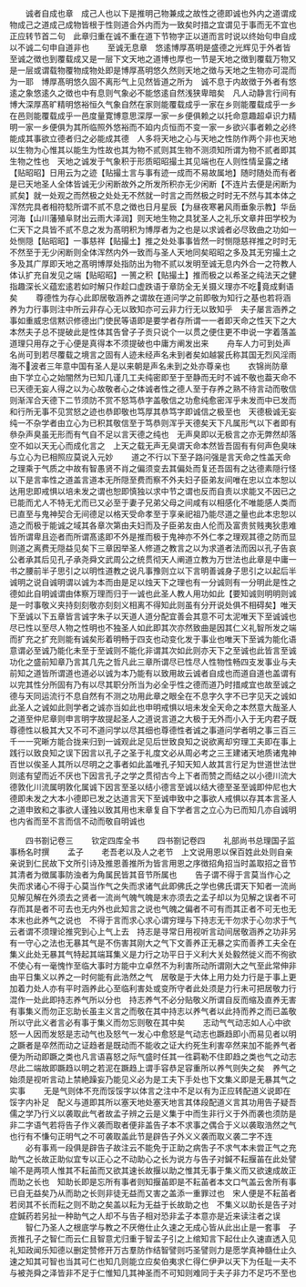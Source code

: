 <!-- { "loadSidebar": true } -->
　　诚者自成也章　成己人也以下是推明己物兼成之故性之德即诚也外内之道谓成物成己之道成己成物皆根于性则道合外内而为一致矣时措之宜谓见于事而无不宜也正应转节首二句　此章归重在诚不重在道下节物字正以道而言时说以终始句申自成以不诚二句申自道非也
　　至诚无息章　悠逺博厚髙明是盛德之光辉见于外者皆至诚之徴也到覆载成又是一层下文天地之道博也厚也一节是天地之徴到覆载万物又是一层或谓载物覆物成物处即是博厚髙明悠久然则天地之徴与天地之生物亦可混而为一耶　博厚髙明悠久固不离形气上见然皆道之所为　诚不息于内故徴于外者有悠逺之象悠逺久之徴也中有息则气象必不能悠逺自然浅狭卑暗矣　凡人动静言行间有博大深厚髙旷精明悠裕恒久气象自然在家则能覆载成乎一家在乡则能覆载成乎一乡在邑则能覆载成乎一邑度量寛博意思深厚一家一乡便俱赖之以托命意趣超卓识力精明一家一乡便俱为其所临照外悠裕而不廹内贞恒而不变一家一乡欲兴事者赖之必终能成其事欲立德者归之必能成其德　人多将天地之心与天地之性防作两个非也天地以生物为心惟其以能生为性故也其为物不贰则其生物不测须知所谓为物不贰者即其生物之性也　天地之诚发于气象积于形质昭昭撮土其见端也在人则性情呈露之绪【贴昭昭】日用云为之迹【贴撮土言与事有迹一成而不易故属地】随时随处而有者是已天地圣人全体皆诚无少闲断故外之所发所积亦无少闲断【不连片去便是闲断为贰矣】就一处观之而然极之处处无不然就一时言之而然极之时时无不然与其本体之浑然完具者相符騐所谓不贰不息之徴也日月星辰【为昼夜寒暑风雨垂象示教】华岳河海【山川藩殖阜财出云雨大泽润】则天地生物之具犹圣人之礼乐文章井田学校为仁天下之具皆不贰不息之发为髙明积为博厚者为之也是以求诚者必尽致曲之功如一处恻隠【贴昭昭】一事慈祥【贴撮土】推之处处事事皆然一时恻隠慈祥推之时时无不然至于无少闲断则全体浑然内外一致而与圣人天地同矣昭昭之多及其无穷撮土之多及其广厚即天地之髙明博厚处指防出为物不贰以发明至诚无息内外合一之符教人体认扩充自发见之端【贴昭昭】一篑之积【贴撮土】推而极之以希圣之纯法天之健指趣深长义蕴宏逺若如时解只作趁口虚跌语于章防全无关摄义理亦不吃竟成剩语矣
　　尊德性为存心此即居敬涵养之谓故在道问学之前即敬为知行之基也若将涵养为力行事则注中所云非存心无以致知亦可云非力行无以致知乎　夫子屡言涵养之事如重威忠信黙识修德出门使民等语即是要学者存所谓一一者即天命之性天下之大本然夫子总不提破此是性体其告曾子子贡只说个一以贯之便住更不申说一字着落盖道理只用存之于心便是真得本不须提破也中庸方阐发出来
　　舟车人力可到处声名尚可到若尽覆载之境言之固有人迹未经声名未到者矣如越裳氏称其国无烈风淫雨海不波者三年意中国有圣人是以来朝是声名未到之处亦尊亲也
　　衣锦尚防章　由下学立心之始闇然为已知几谨几工夫纯密即至于至静而无时不诚不敬也葢天命不已天德无妄人得之以为心故敬者心之体诚者性之德人至于存养之熟不待言动而敬信则渐浑合天德下二节须防不赏不怒笃恭字盖敬信之功愈纯愈密浑乎未发而中已发而和行所无事不见赏怒之迹也恭即敬也笃厚其恭笃字即诚信之极至也　天德极诚无妄纯一不杂学者由立心为已积其敬信至于笃恭则浑乎天德矣天下凡属形气以下者即有叅杂声臭虽无形而有气自不足以言天德之纯也　无声臭即以无极言之亦无弊然却落空不如以天无心而成化言之　上天之载无声无臭谓天命本然皆吾固有有何声色臭味与立心为已相照应莫说入元妙
　　道之不行以下至子路问强是言天命之性盖天命之理乘于气质之中故有智愚贤不肖之偏须变去其偏处而复还吾固有之达德素隠行怪以下是言率性之道盖言道本无所隠至费而察不外夫妇子臣弟友间唯在忠以立本恕以达用忠即戒惧以培未发之谓也恕即慎独以求中节之谓也反而自责以求能又不因已之已能而尤人不特无尤而已又必至于妻子兄弟父母之间咸有以相感化不唯能感人类而已直至与鬼神契合无间德足以格天受命孝至于享亲祀祖乃能尽道之量也此本忠恕以造之而极于能诚之域其各章次第由夫妇而及子臣弟友由人伦而及富贵贫贱夷狄患难皆所谓卑且迩者而所谓髙逺即不外是推而极于鬼神亦不外仁孝之理观其德之防而显则道之离费无隠益见矣下三章因举圣人修道之教言之以为求道者法而因以孔子告哀公者承其后见孔子承尧舜文武周公之统贯彻天人阐道立教为万世法也此章是中庸一书之腰前半子思引之以明性道教之说凡事豫则立以下言明善诚身子思引之以起后半诚明之说自诚明谓以诚为本而由是足以烛天下之理也有一分诚则有一分明此是性之德如此自明诚谓由体察万理而归于一诚也此圣人教人用功如此【要知诚则明明则诚是一时事敬义夹持刻刻敬亦刻刻义相离不得知此则虽有分开说处俱不相碍矣】唯天下至诚以下五章皆言诚字朱子以天道人道分配宜善会其意不可太泥唯天下至诚诚也尽已性以至尽人物之性明也不独圣人如此即其次亦然致曲是因其仁义礼智所发之端而扩充之扩充则能有诚矣形着明畅于四支也动变化发于事业也唯天下至诚为能化语意谓必至诚乃能化未至于至诚则不能化非谓其次如此则亦天下之至诚也此皆言至诚功化之盛前知章乃言其几先之哲凡此三章所谓尽已性尽人性物性畅四支发事业与夫前知之道皆所谓道也道必以诚为本乃能有以致用故云诚者自成也而道自道也盖谓有以完其性分所固有乃有以尽其职分所当为必全乎性之德而道乃时措咸宜也故至诚之德与天同运流行不息自然有不测之功用此章之眼全在不息字久字不已字见天之诚如此圣人之诚如此则学者之诚亦当如此也申明戒惧以培未发全天命之本然意大哉圣人之道至仲尼章则申言明字故提起圣人之道说言道之大极于无外而小入于无内君子既尊德性以极其大又不可不道问学以尽其细也尊德性者诚之事道问学者明之事三百三千一一究晰方能合拢来归到一诚观此足见后世致良知之说欲离却穷理工夫即在事上践行以致良知之误下因言以孔子之圣于礼度文必从周必考之三王建诸天地质诸鬼神百世以俟圣人其所以尽明之之事者如此盖唯孔子知天知人故其言行足为世道世法世则逺有望而近不厌也下因言孔子之学之贯彻古今上下者而赞之而结之以小德川流大德敦化川流属明敦化属诚下因言至圣以结小德言至诚以结大德至圣至诚即仲尼也大德即未发之大本小德即已发之达道言天下至诚申致中之事欲人戒惧以存其本言圣人之道申致和之事欲人谨独以致其用也末章复自下学者言之立心为已而知几亦自诚明也内省而至不言而信不动而敬自明诚也














　　四书劄记卷三
　　钦定四库全书
　　四书劄记卷四
　　礼部尚书总理国子监事杨名时撰
　　孟子
　　老吾老以及人之老节　上文说用恩以保百姓此处则自亲亲说到仁民故下文所引诗及推恩善推所为皆言用恩之序徴招角招当时盖取招之音节其清者为徴属事防浊者为角属民皆其音节所属也
　　告子谓不得于言莫当作心之失而求诸心不得于心莫当作气之失而求诸气此即佛氏之学也佛氏谓天下知者一流尚见解见解在外须去之贤者一流尚气魄气魄是末亦须去之孟子却以为见解之误者不可存而其是者不可去也无内外也此知言之说也气魄之偏者不可有而其正者不可无也无本末也此养气之说也　不得于言而求心求心谓穷理与下持志无干勿求于心勿求于气云者谓不须理论推究到心上气上去　持志是寻常日用视听言动间居敬涵养之功非另有一守心之法也无暴其气是不伤害其刚大之气下文善养正无暴之实而善养工夫全在集义此处无暴其气特起其端耳集义是力行之功平日于义利大关处毅然徙义而不徇欲不使心有一毫愧怍至临大事时方能中立卓然不为利害所动所谓刚大之气至此常伸非由平日集义以养之一时何能有此浩然之气　居敬是于大体上用力处力行是于事上更加着力处人亦有平时涵养此心至临利害处或变所守者此处须是力行未可把居敬力行混作一处此即持志养气所以分也　持志养气不必分贴敬义所谓自反而缩及直养无害有事集义而勿正忘助长虽主义言之而敬在其中持志以养气者以此持而养之而已盖敬所以守此义者言必有事于集义而勿忘则敬在其中矣
　　志动气气动志如人心中欲怒一人因而发怒是志动气也及怒气一发心中愈怒是气动志也蹶趋即小而易见者以明之蹶者是卒然而动之证趋者是既动而不能收之证大约死生利害卒然来加不能养气者便为所动即蹶之类也凡言语喜怒之际气盛时任其一徃羁勒不住即趋之类也气之动志尽此二端故即蹶趋以明之若泥在蹶趋上谓手容恭足容重所以养气则失之矣　养气之始须是视听言动上禁絶躁妄乃能见义必为是工夫下手处也下文集义即是无暴其气之实事
　　无是气则体不充而馁馁字以体言之注中不足以有为正应转配道义说即在馁字内补足　配义与道即其所以塞天地处塞天地言其体段配道义言其功用告子疑吾儒之学乃行义以袭取此气者故孟子辨之云是义集于中而生非行义于外而袭也须防是非二字语气若将告子作义袭而取者便非盖告子本不求事之偶合于义以袭取浩然之气也行有不慊句正明气之不可袭取盖此节是辟告子外义义袭而取义袭二字不连
　　必有事焉一段俱是辟告子故注云不能免于正助之病吿子不求气本未尝正气之充助气之长故正助似宜专以正心之不动助心之长为说方与告子对鍼不耘揠苖在此处譬喻不是两项人惟其不耘苖而又欲其速长故揠以助之惟其无事于集义而又欲速成故正而助之长也　知助长即是忘所有事者则知揠苖即是不耘苖者本文口气盖云舍所有事已自无益矣乃从而助之长则非徒无益而又害之盖添一重罪过也　宋人便是不耘苖者若闵其不长而耘之则不助之矣盖以耘为无益于长故助之也　不集义以助长是告子对症鍼药若另扯一种助气之人却不与告子相对恐非孟子本意亦是近来读注者之误
　　智仁乃圣人之根底学与教之不厌倦仕止久速之无成心皆从此出止是一套事　子贡推孔子之智仁而云仁且智意尤归重于智孟子引之上绾知言下起仕止久速直透入见礼知政闻乐知德以删定赞修开万古羣防作结智譬则巧圣譬则力是愿学真神髓仕止久速之知其可智也当其可仁也知几则能立应矣伯夷求仁得仁伊尹以天下为任耻一夫不与被尧舜之泽皆非不足于仁惟知几其神圣而不可知则难同于夫子非力不足巧不至也

